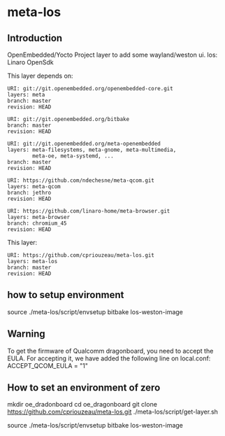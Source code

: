 # meta-los

## Introduction

OpenEmbedded/Yocto Project layer to add some wayland/weston ui.
los: Linaro OpenSdk

This layer depends on:

```
URI: git://git.openembedded.org/openembedded-core.git
layers: meta
branch: master
revision: HEAD
```

```
URI: git://git.openembedded.org/bitbake
branch: master
revision: HEAD
```

```
URI: git://git.openembedded.org/meta-openembedded
layers: meta-filesystems, meta-gnome, meta-multimedia, 
        meta-oe, meta-systemd, ...
branch: master
revision: HEAD
```

```
URI: https://github.com/ndechesne/meta-qcom.git
layers: meta-qcom
branch: jethro
revision: HEAD
```

```
URI: https://github.com/linaro-home/meta-browser.git
layers: meta-browser
branch: chromium_45
revision: HEAD
```



This layer:

```
URI: https://github.com/cpriouzeau/meta-los.git
layers: meta-los
branch: master
revision: HEAD
```

## how to setup environment

source ./meta-los/script/envsetup
bitbake los-weston-image

## Warning
To get the firmware of Qualcomm dragonboard, you need to accept the EULA.
For accepting it, we have added the following line on local.conf:
ACCEPT_QCOM_EULA = "1"


## How to set an environment of zero
mkdir oe_dradonboard
cd oe_dragonboard
git clone https://github.com/cpriouzeau/meta-los.git
./meta-los/script/get-layer.sh

source ./meta-los/script/envsetup
bitbake los-weston-image

